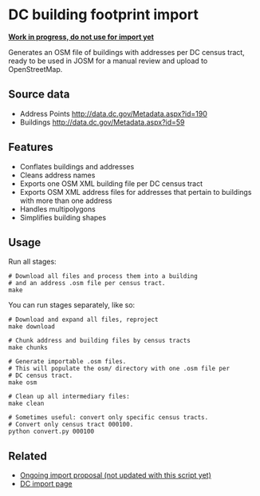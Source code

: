 DC building footprint import
============================

**[Work in progress, do not use for import yet](https://github.com/osmlab/dcbuildings/issues)**

Generates an OSM file of buildings with addresses per DC census tract, ready
to be used in JOSM for a manual review and upload to OpenStreetMap.

## Source data

- Address Points http://data.dc.gov/Metadata.aspx?id=190
- Buildings http://data.dc.gov/Metadata.aspx?id=59

## Features

- Conflates buildings and addresses
- Cleans address names
- Exports one OSM XML building file per DC census tract
- Exports OSM XML address files for addresses that pertain to buildings with
  more than one address
- Handles multipolygons
- Simplifies building shapes

## Usage

Run all stages:

    # Download all files and process them into a building
    # and an address .osm file per census tract.
    make

You can run stages separately, like so:

    # Download and expand all files, reproject
    make download

    # Chunk address and building files by census tracts
    make chunks

    # Generate importable .osm files.
    # This will populate the osm/ directory with one .osm file per
    # DC census tract.
    make osm

    # Clean up all intermediary files:
    make clean

    # Sometimes useful: convert only specific census tracts.
    # Convert only census tract 000100.
    python convert.py 000100

## Related

- [Ongoing import proposal (not updated with this script yet)](http://www.sixpica.com/osm/2013/05/19/proposal-for-importing-dc-gis-building-data-to-osm/)
- [DC import page](http://wiki.openstreetmap.org/wiki/Washington_DC/DCGIS_imports)
